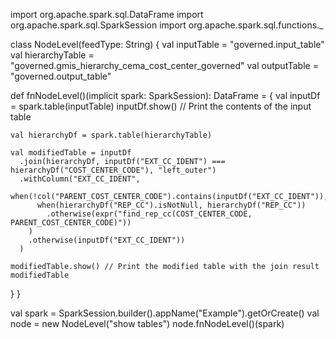 import org.apache.spark.sql.DataFrame
import org.apache.spark.sql.SparkSession
import org.apache.spark.sql.functions._

class NodeLevel(feedType: String) {
  val inputTable = "governed.input_table"
  val hierarchyTable = "governed.gmis_hierarchy_cema_cost_center_governed"
  val outputTable = "governed.output_table"
  
  def fnNodeLevel()(implicit spark: SparkSession): DataFrame = {
    val inputDf = spark.table(inputTable)
    inputDf.show()  // Print the contents of the input table

    val hierarchyDf = spark.table(hierarchyTable)

    val modifiedTable = inputDf
      .join(hierarchyDf, inputDf("EXT_CC_IDENT") === hierarchyDf("COST_CENTER_CODE"), "left_outer")
      .withColumn("EXT_CC_IDENT",
        when(!col("PARENT_COST_CENTER_CODE").contains(inputDf("EXT_CC_IDENT")),
          when(hierarchyDf("REP_CC").isNotNull, hierarchyDf("REP_CC"))
            .otherwise(expr("find_rep_cc(COST_CENTER_CODE, PARENT_COST_CENTER_CODE)"))
        )
        .otherwise(inputDf("EXT_CC_IDENT"))
      )

    modifiedTable.show() // Print the modified table with the join result
    modifiedTable
  }
}

val spark = SparkSession.builder().appName("Example").getOrCreate()
val node = new NodeLevel("show tables")
node.fnNodeLevel()(spark)
